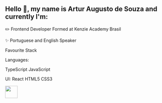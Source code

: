 ## Hello 👋, my name is Artur Augusto de Souza and currently I'm:


✏️ Frontend Developer Formed at Kenzie Academy Brasil

✨ Portuguese and English Speaker




Favourite Stack

Languages:

TypeScript JavaScript

UI:
React HTML5 CSS3

<img src="https://cdn.jsdelivr.net/gh/devicons/devicon/icons/git/git-original.svg" width="40" height="40"/>


